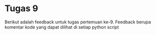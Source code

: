 <h1>Tugas 9</h1>

Berikut adalah feedback untuk tugas pertemuan ke-9.
Feedback berupa komentar kode yang dapat dilihat di setiap python script
